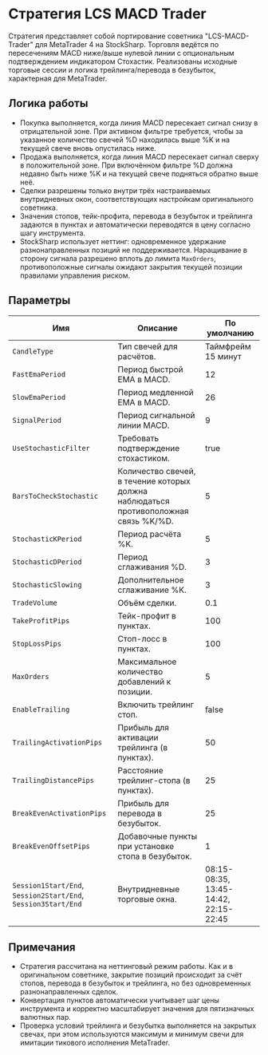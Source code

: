 # Стратегия LCS MACD Trader

Стратегия представляет собой портирование советника "LCS-MACD-Trader" для MetaTrader 4 на StockSharp. Торговля ведётся по пересечениям MACD ниже/выше нулевой линии с опциональным подтверждением индикатором Стохастик. Реализованы исходные торговые сессии и логика трейлинга/перевода в безубыток, характерная для MetaTrader.

## Логика работы

- Покупка выполняется, когда линия MACD пересекает сигнал снизу в отрицательной зоне. При активном фильтре требуется, чтобы за указанное количество свечей %D находилась выше %K и на текущей свече вновь опустилась ниже.
- Продажа выполняется, когда линия MACD пересекает сигнал сверху в положительной зоне. При включённом фильтре %D должна недавно быть ниже %K и на текущей свече подняться обратно выше неё.
- Сделки разрешены только внутри трёх настраиваемых внутридневных окон, соответствующих настройкам оригинального советника.
- Значения стопов, тейк-профита, перевода в безубыток и трейлинга задаются в пунктах и автоматически переводятся в цену согласно шагу инструмента.
- StockSharp использует неттинг: одновременное удержание разнонаправленных позиций не поддерживается. Наращивание в сторону сигнала разрешено вплоть до лимита `MaxOrders`, противоположные сигналы ожидают закрытия текущей позиции правилами управления риском.

## Параметры

| Имя | Описание | По умолчанию |
| --- | --- | --- |
| `CandleType` | Тип свечей для расчётов. | Таймфрейм 15 минут |
| `FastEmaPeriod` | Период быстрой EMA в MACD. | 12 |
| `SlowEmaPeriod` | Период медленной EMA в MACD. | 26 |
| `SignalPeriod` | Период сигнальной линии MACD. | 9 |
| `UseStochasticFilter` | Требовать подтверждение стохастиком. | true |
| `BarsToCheckStochastic` | Количество свечей, в течение которых должна наблюдаться противоположная связь %K/%D. | 5 |
| `StochasticKPeriod` | Период расчёта %K. | 5 |
| `StochasticDPeriod` | Период сглаживания %D. | 3 |
| `StochasticSlowing` | Дополнительное сглаживание %K. | 3 |
| `TradeVolume` | Объём сделки. | 0.1 |
| `TakeProfitPips` | Тейк-профит в пунктах. | 100 |
| `StopLossPips` | Стоп-лосс в пунктах. | 100 |
| `MaxOrders` | Максимальное количество добавлений к позиции. | 5 |
| `EnableTrailing` | Включить трейлинг стоп. | false |
| `TrailingActivationPips` | Прибыль для активации трейлинга (в пунктах). | 50 |
| `TrailingDistancePips` | Расстояние трейлинг-стопа (в пунктах). | 25 |
| `BreakEvenActivationPips` | Прибыль для перевода в безубыток. | 25 |
| `BreakEvenOffsetPips` | Добавочные пункты при установке стопа в безубыток. | 1 |
| `Session1Start/End`, `Session2Start/End`, `Session3Start/End` | Внутридневные торговые окна. | 08:15-08:35, 13:45-14:42, 22:15-22:45 |

## Примечания

- Стратегия рассчитана на неттинговый режим работы. Как и в оригинальном советнике, закрытие позиций происходит за счёт стопов, перевода в безубыток и трейлинга, но без одновременных разнонаправленных сделок.
- Конвертация пунктов автоматически учитывает шаг цены инструмента и корректно масштабирует значения для пятизначных валютных пар.
- Проверка условий трейлинга и безубытка выполняется на закрытых свечах, при этом используются максимум и минимум свечи для имитации тикового исполнения MetaTrader.
